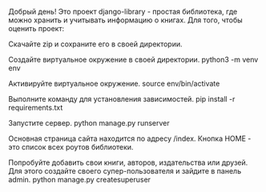 Добрый день! Это проект django-library - простая библиотека, где можно хранить и учитывать информацию о книгах. Для того, чтобы оценить проект:

Скачайте zip и сохраните его в своей директории.

Создайте виртуальное окружение в своей директории. python3 -m venv env

Активируйте виртуальное окружение. source env/bin/activate

Выполните команду для установления зависимостей. pip install -r requirements.txt

Запустите сервер. python manage.py runserver

Основная страница сайта находится по адресу /index. Кнопка HOME - это список всех роутов библиотеки.

Попробуйте добавить свои книги, авторов, издательства или друзей. Для этого создайте своего супер-пользователя и зайдите в панель admin. python manage.py createsuperuser